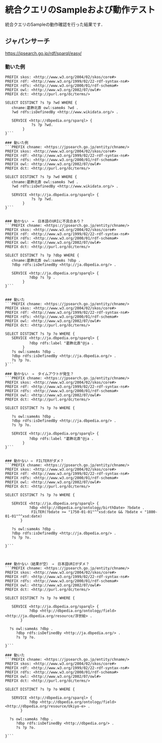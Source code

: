# 統合クエリのSampleおよび動作テスト
統合クエリのSampleの動作確認を行った結果です．

## ジャパンサーチ

https://jpsearch.go.jp/rdf/sparql/easy/



### 動いた例
```PREFIX chname: <https://jpsearch.go.jp/entity/chname/>
PREFIX skos: <http://www.w3.org/2004/02/skos/core#>
PREFIX rdf: <http://www.w3.org/1999/02/22-rdf-syntax-ns#>
PREFIX rdfs: <http://www.w3.org/2000/01/rdf-schema#>
PREFIX owl: <http://www.w3.org/2002/07/owl#>
PREFIX dct: <http://purl.org/dc/terms/>

SELECT DISTINCT ?s ?p ?wd WHERE {
   chname:葛飾北斎 owl:sameAs ?wd .
   ?wd rdfs:isDefinedBy <http://www.wikidata.org/> .

   SERVICE <http://dbpedia.org/sparql> {
            ?s ?p ?wd.
        }
}```

### 動いた例
```PREFIX chname: <https://jpsearch.go.jp/entity/chname/>
PREFIX skos: <http://www.w3.org/2004/02/skos/core#>
PREFIX rdf: <http://www.w3.org/1999/02/22-rdf-syntax-ns#>
PREFIX rdfs: <http://www.w3.org/2000/01/rdf-schema#>
PREFIX owl: <http://www.w3.org/2002/07/owl#>
PREFIX dct: <http://purl.org/dc/terms/>

SELECT DISTINCT ?s ?p ?wd WHERE {
   chname:葛飾北斎 owl:sameAs ?wd .
   ?wd rdfs:isDefinedBy <http://www.wikidata.org/> .

   SERVICE <http://ja.dbpedia.org/sparql> {
            ?s ?p ?wd.
        }
}```


### 動かない　→　日本語のURIに不具合あり？
```PREFIX chname: <https://jpsearch.go.jp/entity/chname/>
PREFIX skos: <http://www.w3.org/2004/02/skos/core#>
PREFIX rdf: <http://www.w3.org/1999/02/22-rdf-syntax-ns#>
PREFIX rdfs: <http://www.w3.org/2000/01/rdf-schema#>
PREFIX owl: <http://www.w3.org/2002/07/owl#>
PREFIX dct: <http://purl.org/dc/terms/>

SELECT DISTINCT ?s ?p ?dbp WHERE {
   chname:葛飾北斎 owl:sameAs ?dbp .
   ?dbp rdfs:isDefinedBy <http://ja.dbpedia.org/> .

   SERVICE <http://ja.dbpedia.org/sparql> {
           ?dbp ?s ?p .
        }
}```


### 動いた
```PREFIX chname: <https://jpsearch.go.jp/entity/chname/>
PREFIX skos: <http://www.w3.org/2004/02/skos/core#>
PREFIX rdf: <http://www.w3.org/1999/02/22-rdf-syntax-ns#>
PREFIX rdfs: <http://www.w3.org/2000/01/rdf-schema#>
PREFIX owl: <http://www.w3.org/2002/07/owl#>
PREFIX dct: <http://purl.org/dc/terms/>

SELECT DISTINCT ?s ?p ?o WHERE {
   SERVICE <http://ja.dbpedia.org/sparql> {
           ?dbp rdfs:label "葛飾北斎"@ja .
        }
   ?s owl:sameAs ?dbp .
   ?dbp rdfs:isDefinedBy <http://ja.dbpedia.org/> .
   ?s ?p ?o. 
}```

### 動かない　→　タイムアウトが発生？
```PREFIX chname: <https://jpsearch.go.jp/entity/chname/>
PREFIX skos: <http://www.w3.org/2004/02/skos/core#>
PREFIX rdf: <http://www.w3.org/1999/02/22-rdf-syntax-ns#>
PREFIX rdfs: <http://www.w3.org/2000/01/rdf-schema#>
PREFIX owl: <http://www.w3.org/2002/07/owl#>
PREFIX dct: <http://purl.org/dc/terms/>

SELECT DISTINCT ?s ?p ?o WHERE {

   ?s owl:sameAs ?dbp .
   ?dbp rdfs:isDefinedBy <http://ja.dbpedia.org/> .
   ?s ?p ?o. 

   SERVICE <http://ja.dbpedia.org/sparql> {
           ?dbp rdfs:label "葛飾北斎"@ja .
        }
}```
 

### 動かない →　FILTERがダメ？ 
```PREFIX chname: <https://jpsearch.go.jp/entity/chname/>
PREFIX skos: <http://www.w3.org/2004/02/skos/core#>
PREFIX rdf: <http://www.w3.org/1999/02/22-rdf-syntax-ns#>
PREFIX rdfs: <http://www.w3.org/2000/01/rdf-schema#>
PREFIX owl: <http://www.w3.org/2002/07/owl#>
PREFIX dct: <http://purl.org/dc/terms/>

SELECT DISTINCT ?s ?p ?o WHERE {

   SERVICE <http://ja.dbpedia.org/sparql> {
           ?dbp <http://dbpedia.org/ontology/birthDate> ?bdate .
            FILTER(?bdate >= "1750-01-01"^^xsd:date && ?bdate < "1800-01-01"^^xsd:date)  
       }

   ?s owl:sameAs ?dbp .
   ?dbp rdfs:isDefinedBy <http://ja.dbpedia.org/> .
   ?s ?p ?o. 

}```



### 動かない（結果が空）　→　日本語URIがダメ？
```PREFIX chname: <https://jpsearch.go.jp/entity/chname/>
PREFIX skos: <http://www.w3.org/2004/02/skos/core#>
PREFIX rdf: <http://www.w3.org/1999/02/22-rdf-syntax-ns#>
PREFIX rdfs: <http://www.w3.org/2000/01/rdf-schema#>
PREFIX owl: <http://www.w3.org/2002/07/owl#>
PREFIX dct: <http://purl.org/dc/terms/>

SELECT DISTINCT ?s ?p ?o WHERE {

   SERVICE <http://ja.dbpedia.org/sparql> {
           ?dbp <http://dbpedia.org/ontology/field> <http://ja.dbpedia.org/resource/浮世絵> .
       }

  ?s owl:sameAs ?dbp .
     ?dbp rdfs:isDefinedBy <http://ja.dbpedia.org/> .
     ?s ?p ?o. 

}```

### 動いた
```PREFIX chname: <https://jpsearch.go.jp/entity/chname/>
PREFIX skos: <http://www.w3.org/2004/02/skos/core#>
PREFIX rdf: <http://www.w3.org/1999/02/22-rdf-syntax-ns#>
PREFIX rdfs: <http://www.w3.org/2000/01/rdf-schema#>
PREFIX owl: <http://www.w3.org/2002/07/owl#>
PREFIX dct: <http://purl.org/dc/terms/>

SELECT DISTINCT ?s ?p ?o WHERE {

   SERVICE <http://dbpedia.org/sparql> {
           ?dbp <http://dbpedia.org/ontology/field> <http://dbpedia.org/resource/Ukiyo-e> .
       }

  ?s owl:sameAs ?dbp .
     ?dbp rdfs:isDefinedBy <http://dbpedia.org/> .
     ?s ?p ?o. 

}```